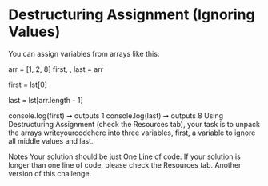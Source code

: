 # Destructuring Assignment (Ignoring Values)

You can assign variables from arrays like this:

arr = [1, 2, 8]
first, , last = arr

first = lst[0]

last = lst[arr.length - 1]

console.log(first) ➞ outputs 1
console.log(last) ➞ outputs 8
Using Destructuring Assignment (check the Resources tab), your task is to unpack the arrays writeyourcodehere into three variables, first, a variable to ignore all middle values and last.

Notes
Your solution should be just One Line of code.
If your solution is longer than one line of code, please check the Resources tab.
Another version of this challenge.
